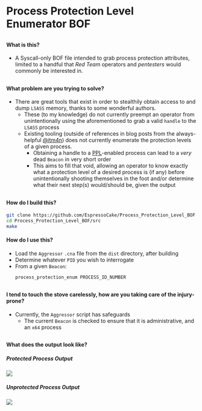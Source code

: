 # Process Protection Level Enumerator BOF
##
#### What is this?
- A Syscall-only BOF file intended to grab process protection attributes, limited to a handful that _Red Team_ operators and _pentesters_ would commonly be interested in.
##
#### What problem are you trying to solve?
- There are great tools that exist in order to stealthily obtain access to and dump `LSASS` memory, thanks to some wonderful authors.
    - These (to my knowledge) do not currently preempt an operator from unintentionally using the aforementioned to grab a valid `handle` to the `LSASS` process
    - Existing tooling (outside of references in blog posts from the always-helpful [@itm4n](https://twitter.com/itm4n)) does not currently enumerate the protection levels of a given process.  
        - Obtaining a handle to a [PPL](https://docs.microsoft.com/en-us/windows/win32/services/protecting-anti-malware-services-)-enabled process can lead to a _very_ dead `Beacon` in very short order
        - This aims to fill that void, allowing an operator to know exactly what a protection level of a desired process is (if any) before unintentionally shooting themselves in the foot and/or determine what their next step(s) would/should be, given the output
##
#### How do I build this?
```sh
git clone https://github.com/EspressoCake/Process_Protection_Level_BOF
cd Process_Protection_Level_BOF/src
make
```

#### How do I use this?
- Load the `Aggressor` `.cna` file from the `dist` directory, after building
- Determine whatever `PID` you wish to interrogate
- From a given `Beacon`:
    ```sh
    process_protection_enum PROCESS_ID_NUMBER
    ```
##
#### I tend to touch the stove carelessly, how are you taking care of the injury-prone?
- Currently, the `Aggressor` script has safeguards
    - The current `Beacon` is checked to ensure that it is administrative, and an `x64` process
##
#### What does the output look like?
##### Protected Process Output
![](https://i.ibb.co/7nF0G7v/image.png)
##### Unprotected Process Output
![](https://i.ibb.co/SRLVtMn/image.png)
